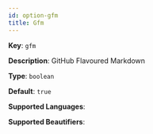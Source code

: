 ```yaml
---
id: option-gfm
title: Gfm
---
```

**Key**: `gfm`

**Description**: GitHub Flavoured Markdown

**Type**: `boolean`

**Default**: `true`

**Supported Languages**: 

**Supported Beautifiers**: 
